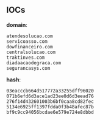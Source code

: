 
## IOCs

__domain__:

```text
atendesolucao.com
servicoasso.com
dowfinanceiro.com
centralsolucao.com
traktinves.com
diadaacaodegraca.com
segurancasys.com
```
__hash__:

```text
03eacccb664d517772a33255dff96020
071b6efd6d3ace1ad23ee0d6d3eead76
276f14d432601003b6bf0caa8cd82fec
5134e6925ff1397fdda0f3b48afec87b
bf9c9cc94056bcdae6e579e724e8dbbd
```
